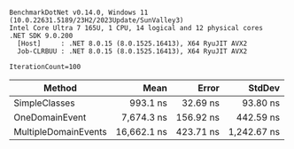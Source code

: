 ```

BenchmarkDotNet v0.14.0, Windows 11 (10.0.22631.5189/23H2/2023Update/SunValley3)
Intel Core Ultra 7 165U, 1 CPU, 14 logical and 12 physical cores
.NET SDK 9.0.200
  [Host]     : .NET 8.0.15 (8.0.1525.16413), X64 RyuJIT AVX2
  Job-CLRBUU : .NET 8.0.15 (8.0.1525.16413), X64 RyuJIT AVX2

IterationCount=100  

```
| Method               | Mean        | Error     | StdDev      |
|--------------------- |------------:|----------:|------------:|
| SimpleClasses        |    993.1 ns |  32.69 ns |    93.80 ns |
| OneDomainEvent       |  7,674.3 ns | 156.92 ns |   442.59 ns |
| MultipleDomainEvents | 16,662.1 ns | 423.71 ns | 1,242.67 ns |
